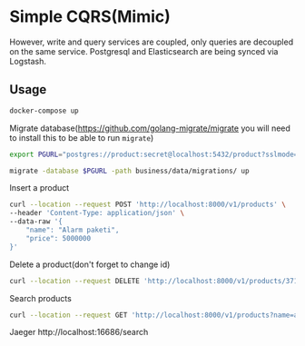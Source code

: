 
# Simple CQRS(Mimic)

However, write and query services are coupled, only queries are decoupled on the same service. Postgresql and Elasticsearch are being synced via Logstash.


## Usage

```bash
docker-compose up
```

Migrate database(https://github.com/golang-migrate/migrate you will need to install this to be able to run `migrate`)
```bash 
export PGURL="postgres://product:secret@localhost:5432/product?sslmode=disable"
```
```bash 
migrate -database $PGURL -path business/data/migrations/ up
```

Insert a product
```bash
curl --location --request POST 'http://localhost:8000/v1/products' \
--header 'Content-Type: application/json' \
--data-raw '{
    "name": "Alarm paketi",
    "price": 5000000
}'
```

Delete a product(don't forget to change id)

```bash
curl --location --request DELETE 'http://localhost:8000/v1/products/37198ff6-bde2-47a7-8f8f-8c16a5cd0c11'
```

Search products
```bash
curl --location --request GET 'http://localhost:8000/v1/products?name=alarm'
```

Jaeger
http://localhost:16686/search